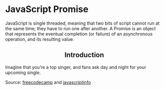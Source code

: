 # JavaScript Promise

JavaScript is single threaded, meaning that two bits of script cannot run at the same time; they have to run one after another. A Promise is an object that represents the eventual completion (or failure) of an asynchronous operation, and its resulting value.

<h2 align="center">Introduction</h2>

Imagine that you’re a top singer, and fans ask day and night for your upcoming single.

Source: [freecodecamp](https://www.freecodecamp.org/news/javascript-promises-explained/ "FreeCodeCamp") and [javascriptinfo](https://javascript.info/promise-basics "JavaScriptInfo")